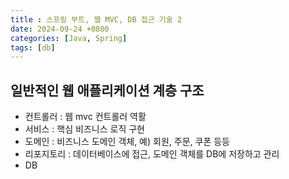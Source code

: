 ```yaml
---
title : 스프링 부트, 웹 MVC, DB 접근 기술 2
date: 2024-09-24 +0800
categories: [Java, Spring]
tags: [db]
---
```


## 일반적인 웹 애플리케이션 계층 구조
- 컨트롤러 : 웹 mvc 컨트롤러 역활
- 서비스 : 핵심 비즈니스 로직 구현
- 도메인 : 비즈니스 도메인 객체, 예) 회원, 주문, 쿠폰 등등
- 리포지토리 : 데이터베이스에 접근, 도메인 객체를 DB에 저장하고 관리
- DB

